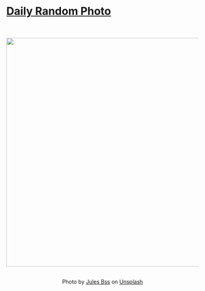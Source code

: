 # [Daily Random Photo](https://www.dailyrandomphoto.com/)

<div align="center">
  <br>
  <br>
  <a href="https://www.dailyrandomphoto.com/p/2022/2022-05-28/"><img src="https://images.unsplash.com/photo-1583078052429-4648bab47eac?crop=entropy&cs=tinysrgb&fit=max&fm=jpg&ixid=Mnw3NzUwOHwwfDF8cmFuZG9tfHx8fHx8fHx8MTY1MzY5ODA5Mw&ixlib=rb-1.2.1&q=80&w=1080" width="600px"></a>
  <br>
  <br>
  <p class="has-text-grey">Photo by <a href="https://unsplash.com/@julesbss?utm_source=Daily%20Random%20Photo&amp;utm_medium=referral" target="_blank" rel="noopener noreferrer">Jules Bss</a> on <a href="https://unsplash.com/photos/0upgpv541ks?utm_source=Daily%20Random%20Photo&amp;utm_medium=referral" target="_blank" rel="noopener noreferrer">Unsplash</a></p>
</div>
